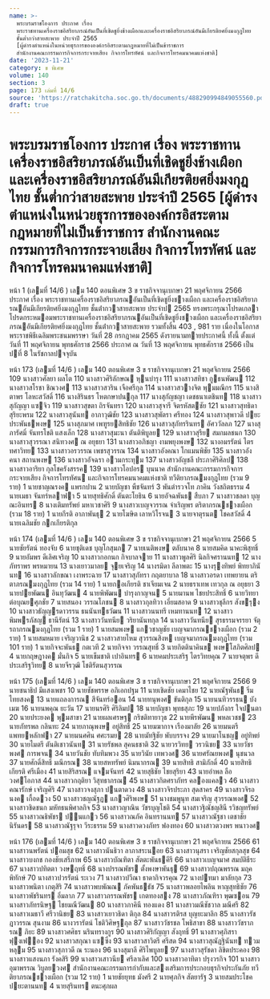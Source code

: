 ```yaml
---
name: >-
  พระบรมราชโองการ ประกาศ เรื่อง
  พระราชทานเครื่องราชอิสริยาภรณ์อันเป็นที่เชิดชูยิ่งช้างเผือกและเครื่องราชอิสริยาภรณ์อันมีเกียรติยศยิ่งมงกุฎไทย
  ชั้นต่ำกว่าสายสะพาย ประจำปี 2565
  [ผู้ดำรงตำแหน่งในหน่วยธุรการขององค์กรอิสระตามกฎหมายที่ไม่เป็นข้าราชการ
  สำนักงานคณะกรรมการกิจการกระจายเสียง กิจการโทรทัศน์ และกิจการโทรคมนาคมแห่งชาติ]
date: '2023-11-21'
category: ข พิเศษ
volume: 140
section: 3
page: 173 เล่มที่ 14/6
source: 'https://ratchakitcha.soc.go.th/documents/488290994849055560.pdf'
draft: true
---
```


# พระบรมราชโองการ ประกาศ เรื่อง พระราชทานเครื่องราชอิสริยาภรณ์อันเป็นที่เชิดชูยิ่งช้างเผือกและเครื่องราชอิสริยาภรณ์อันมีเกียรติยศยิ่งมงกุฎไทย ชั้นต่ำกว่าสายสะพาย ประจำปี 2565 [ผู้ดำรงตำแหน่งในหน่วยธุรการขององค์กรอิสระตามกฎหมายที่ไม่เป็นข้าราชการ สำนักงานคณะกรรมการกิจการกระจายเสียง กิจการโทรทัศน์ และกิจการโทรคมนาคมแห่งชาติ]

หน้า 1 (เลมที่ 14/6 ) เลม 140 ตอนพิเศษ 3 ข ราชกิจจานุเบกษา 21 พฤศจิกายน 2566 ประกาศ เรื่อง พระราชทานเครื่องราชอิสริยาภรณอันเป็นที่เชิดชูยิ่งชางเผือก และเครื่องราชอิสริยาภรณอันมีเกียรติยศยิ่งมงกุฎไทย ชั้นต่ํากวาสายสะพาย ประจําป 2565 ทรงพระกรุณาโปรดเกลาโปรดกระหมอมพระราชทานเครื่องราชอิสริยาภรณอันเป็นที่เชิดชูยิ่งชางเผือก และเครื่องราชอิสริยาภรณอันมีเกียรติยศยิ่งมงกุฎไทย ชั้นต่ํากวาสายสะพาย รวมทั้งสิ้น 403 , 981 ราย เนื่องในโอกาสพระราชพิธีเฉลิมพระชนมพรรษา วันที่ 28 กรกฎาคม 2565 ดังรายนามทายประกาศนี้ ทั้งนี้ ตั้งแต่วันที่ 11 พฤศจิกายน พุทธศักราช 2566 ประกาศ ณ วันที่ 13 พฤศจิกายน พุทธศักราช 2566 เป็นปที่ 8 ในรัชกาลปจจุบัน

หน้า 173 (เลมที่ 14/6 ) เลม 140 ตอนพิเศษ 3 ข ราชกิจจานุเบกษา 21 พฤศจิกายน 2566 109 นางสาวศัลยา ผลโต 110 นางสาวศิริลักษณ หุนบํารุง 111 นางสาวสทิชา กูธนพัฒน 112 นางสาวสโรชา ชิณวงศ 113 นางสาวสวริน เจือศรีกุล 114 นางสาวสวางจิต พุมมณีกร 115 นางสิตาพร โลหะสวัสดิ์ 116 นางสิรินธร โหตกษาปนกุล 117 นางสุกัญชญา เดชธนาเตชินท 118 นางสาวสุกัญญา แซจิว 119 นางสาวสุขตา ถิรจันทรา 120 นางสาวสุจารี จิตรหัสตชัย 121 นางสาวสุทธิดา สุริยะพรม 122 นางสาวสุนันท อาภาวุฒิชัย 123 นางสาวสุพัตรา ศรีทอง 124 นางสาวสุพาวดี ปยะประพันธพงษ 125 นางสุภมาศ เพฑูรยสิทธิชัย 126 นางสาวสุภัทรรินทร อัศววัลลภ 127 นางสุภารัศมิ์ จันทรโชติ แสงเล็ก 128 นางสาวสุมะนา ตันติพิบูลย 129 นางสาวสุรีย สมกมลชนก 130 นางสาวสุวรรณา สนิทวงศ ณ อยุธยา 131 นางสาวอภิชญา งามพยุงพงษ 132 นางอมรรัตน์ ไตรทศาวิทย 133 นางสาวอรวรรณ เพชรสุวรรณ 134 นางสาวอังคณา โกแมนพิชัย 135 นางสาวอังคนา สถานพงษ 136 นางสาวอัจฉรา อวมกระทุม 137 นางสาวอัญชลี ประภาศิริศิลป 138 นางสาวอาริยา กุลโชครังสรรค 139 นางสาวโอปอร บุนนาค สํานักงานคณะกรรมการกิจการกระจายเสียง กิจการโทรทัศน และกิจการโทรคมนาคมแห่งชาติ ทวีติยาภรณมงกุฎไทย (รวม 9 ราย) 1 นายชาญณรงค แพรกปาน 2 นายบัญชา พืชจันทร์ 3 พันตํารวจโท ภาคิน วังสถิตธรรม 4 นายเมธา จันทร์หลาฟา 5 นายสุทธิศักดิ์ ตันตะโยธิน 6 นายอัจฉพันธ สืบภา 7 นางสาวชลดา บุญณะอินทร 8 นางเติมทรัพย์ มหาเวชาศิริ 9 นางสาวเบญจวรรณ จําเริญพร ตริตาภรณชางเผือก (รวม 18 ราย) 1 นายกีรติ อาภาพันธุ 2 นายโฆษิต เลาหวิโรจน 3 นายจาตุรนต โชคสวัสดิ์ 4 นายเฉลิมชัย กกเกียรติกุล

หน้า 174 (เลมที่ 14/6 ) เลม 140 ตอนพิเศษ 3 ข ราชกิจจานุเบกษา 21 พฤศจิกายน 2566 5 นายชัยรัตน์ ทองจับ 6 นายชุติเดช บุญโกสุมภ 7 นายเนติพงษ ตลับนาค 8 นายสมคิด นาคะพิสุทธิ์ 9 นายอัมพร ดีเลิศเจริญ 10 นางสาวกอกนก กิจบาลจาย 11 นางสาวพูลศิริ นิลกิจศรานนท 12 นางภัทราพร พรหมายน 13 นางเยาวมาลย จุยเจริญ 14 นางรมิดา ลีลาพตะ 15 นางรุงทิพย์ พิทยาภินันท 16 นางสาวลักขณา เงาพระฉาย 17 นางสาวสุภัทรา กฤตยาบาล 18 นางสาวอรดา เทพยายน ตริตาภรณมงกุฎไทย (รวม 14 ราย) 1 นายกอเกียรติ ชาเจียมเจน 2 นายธราเทพ เทวกุล ณ อยุธยา 3 นายปยพัฒน อินทุวัฒน 4 นายพิพัฒน บํารุงกาญจน 5 นายมานพ ไชยประสิทธิ์ 6 นายวิทยา ต่อบุณยศุภชัย 7 นายสนอง วรรณโภชน 8 นางสาวกุลทิวา เอี่ยมสอาด 9 นางสาวชุลีกร สังขรุง 10 นางสาวธัญญรดาวรรน ธนนันทธวัฒน 11 นางสาวนนทรี เหมทานนท 12 นางสาวพิมพรภัสญ ธานีรัตน์ 13 นางสาววันทนีย วริยานันทกุล 14 นางสาววันทนีย สุรธรรมจรรยา จัตุรถาภรณมงกุฎไทย (รวม 1 ราย) 1 นายสมพงษ แกวชาญชัย เบญจมาภรณชางเผือก (รวม 2 ราย) 1 นายสมหมาย เจริญวานิช 2 นางสาวสายไหม สุวรรณสิงห เบญจมาภรณมงกุฎไทย (รวม 101 ราย) 1 นายกิจจะพันธ กตเวที 2 นายกิจจา วรรณสุทธิ์ 3 นายกิตตินาคินข พงษโสภิตศิลป 4 นายกฤษฎางค มั่นกิจ 5 นายเข็มชาติ เปาอินทร 6 นายคมประเสริฐ ไตรวิทยคุณ 7 นายจตุพร ดีประเสริฐวิทย 8 นายจีรวุฒิ โชติรัตนสุวรรณ

หน้า 175 (เลมที่ 14/6 ) เลม 140 ตอนพิเศษ 3 ข ราชกิจจานุเบกษา 21 พฤศจิกายน 2566 9 นายชนาธิป มีแสงเพชร 10 นายชัชพรรษ อภิเอกปฐม 11 นายเชิดชัย เคมาไชย 12 นายณัฐพันธ ริ่มไทยสงค 13 นายแถลงการณ สีจันทร์ออน 14 นายทนุพงศ ขันติกุล 15 นายนนทิวรรธน บังเมฆ 16 นายนพคุณ ยะวัน 17 นายนรศิริ ศิริลิมป 18 นายบัญชา พุทธสุภะ 19 นายปภังกร ใจปนตา 20 นายประยงค พุมสาขา 21 นายผลเศรษฐ กริชติทายาวุธ 22 นายพีรพัฒน พหลเวชช 23 นายภัทรพล กลินทะ 24 นายภาณุพงษ อยู่สิทธิ์ 25 นายมฆากาจ เรืองมาลัย 26 นายมนตรี แพทยหลักฟา 27 นายมนศศิน ศศะรมย 28 นายมัทฐิชัย พับบรรจง 29 นายมาโนชญ อยู่ทิพย์ 30 นายไมตรี ตันติเชาวนันท 31 นายรัชพล สุคนธชาติ 32 นายวรวิทย วรวนิชย 33 นายวัชรพงศ การพจน 34 นายวันชัย ทับทิมพวง 35 นายวินัย เทพวงศ 36 นายศรัณยพงศ นุชนวล 37 นายศักดิ์สิทธิ์ มณีกรณ 38 นายสหทรัพย์ นิมนากรณ 39 นายสิทธิ สามิภักดิ์ 40 นายสิทธิเกียรติ ศรีเมือง 41 นายสิริสรณ แจมจันทร์ 42 นายสุธิชัย ไชยสุริยา 43 นายอําพล ลือวงศโอภาส 44 นางสาวกฤติยา วิสุทธาภรณ 45 นางสาวกิตศราภัทร คลองแคลว 46 นางสาวคณารักษ์ เจริญศิริ 47 นางสาวจงสุภา ปนตาดวง 48 นางสาวจิรประภา สุดสาคร 49 นางสาวจิรอนงค เกื้อดวง 50 นางสาวชญณัฐฏ แกวศิริพงษ 51 นางชมพูนุท สมเจริญ สุวรรณพงศ 52 นางสาวชิดชนก มหัทธนพิศาลกิจ 53 นางสาวญาณิน วัชรบุญโชติ 54 นางสาวฐิณัชญสินี รวิชญทรัพย์ 55 นางสาวณธิพัชร ปนแกว 56 นางสาวณภัค อินทรานนท 57 นางสาวณัฐชา เตชาชัยนิรันดร 58 นางสาวณัฐรุจา วีระธรรม 59 นางสาวดวงภัทร ฟองทอง 60 นางสาวตวงพร พนาวงศ

หน้า 176 (เลมที่ 14/6 ) เลม 140 ตอนพิเศษ 3 ข ราชกิจจานุเบกษา 21 พฤศจิกายน 2566 61 นางสาวนพรัตน์ ปอมสุข 62 นางสาวนันธิวา ลาภาสระนอย 63 นางสาวนุสรา เจริญชัยสกุลสุข 64 นางสาวบงกช กองชัยเสรีภาพ 65 นางสาวบัณฑิตา สัตตะพันธคีรี 66 นางสาวเบญจมาศ สมบัติธีระ 67 นางสาวปทิตตา วงษฤทธิ์ 68 นางปรรณพัชร ตั้งพงษาพันธุ 69 นางสาวปฤณพรรณ มฤคพิทักษ์ 70 นางสาวปวรรัตน์ ระเวง 71 นางสาวปวีณา ธาดากิจวรคุณ 72 นางปทมา มาลัยกุล 73 นางสาวพนิตา เกตุสิริ 74 นางสาวพบพัณณ ภัคพันธธัช 75 นางสาวพลอยไพลิน หาญสุทธิชัย 76 นางสาวพัชรินทร อิ่มลาภ 77 นางสาวภรรณพัชร เกตทองสง 78 นางสาวภัณฑิรา พุฒซอน 79 นางสาวภัทรนิษฐ ไชยมณีวัฒน 80 นางสาวภาคินี ทองแดง 81 นางสาวมณีชัชวาล มณีศรี 82 นางสาวเมธาวี ศรีวานิชย 83 นางสาวเยาวธิดา ติกุล 84 นางสาวรติรส บุญยะมาลิก 85 นางสาวรัชฎาวรรณ สุนงาม 86 นางวรารัตน์ โชติวิศิษฐกุล 87 นางสาววัชรชล โพธิสาขา 88 นางสาววัชราภรณ ภิยะ 89 นางสาวศศิธร นรินทรางกูร 90 นางสาวศิริกัญญา สังฤทธิ์ 91 นางสาวศุภิสรา ฟุงเฟอง 92 นางสาวสกุณา แซซึ่ง 93 นางสาวสาวิตรี ศรีสด 94 นางสาวสุณัฏฐินันท ทวมหลุม 95 นางสาวสุภาวดี ณ ระนอง 96 นางสุมาลี ศิริไพบูลย 97 นางสาวสุรัชดา ลิขิตประคอง 98 นางสาวแสงนภา รังคสิริ 99 นางสาวเสาวนีย ศรีลาเลิศ 100 นางสาวอาทิตา ปรุงวรกิจ 101 นางสาวอุมาพรรณ วิบูลยวงศ สํานักงานคณะกรรมการกํากับและสงเสริมการประกอบธุรกิจประกันภัย ทวีติยาภรณชางเผือก (รวม 12 ราย) 1 นายชัยยุทธ มังศรี 2 นายศุภกิจ สัตยารัฐ 3 นายสมประโชค ปยะตานนท 4 นายสุรินทร ตนะศุภผล
